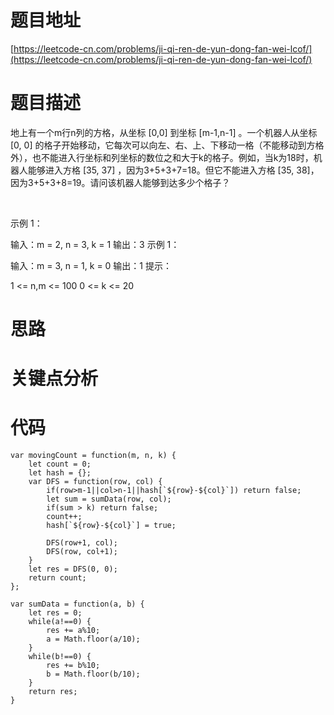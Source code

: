 # 题目地址

[https://leetcode-cn.com/problems/ji-qi-ren-de-yun-dong-fan-wei-lcof/](https://leetcode-cn.com/problems/ji-qi-ren-de-yun-dong-fan-wei-lcof/)

# 题目描述
地上有一个m行n列的方格，从坐标 [0,0] 到坐标 [m-1,n-1] 。一个机器人从坐标 [0, 0] 的格子开始移动，它每次可以向左、右、上、下移动一格（不能移动到方格外），也不能进入行坐标和列坐标的数位之和大于k的格子。例如，当k为18时，机器人能够进入方格 [35, 37] ，因为3+5+3+7=18。但它不能进入方格 [35, 38]，因为3+5+3+8=19。请问该机器人能够到达多少个格子？

 

示例 1：

输入：m = 2, n = 3, k = 1
输出：3
示例 1：

输入：m = 3, n = 1, k = 0
输出：1
提示：

1 <= n,m <= 100
0 <= k <= 20

# 思路

# 关键点分析

# 代码

    var movingCount = function(m, n, k) {
        let count = 0;
        let hash = {};
        var DFS = function(row, col) {
            if(row>m-1||col>n-1||hash[`${row}-${col}`]) return false;
            let sum = sumData(row, col);
            if(sum > k) return false;
            count++;
            hash[`${row}-${col}`] = true;
            
            DFS(row+1, col);
            DFS(row, col+1);
        }
        let res = DFS(0, 0);
        return count;
    };

    var sumData = function(a, b) {
        let res = 0;
        while(a!==0) {
            res += a%10;
            a = Math.floor(a/10);
        }
        while(b!==0) {
            res += b%10;
            b = Math.floor(b/10);
        }
        return res;
    }
